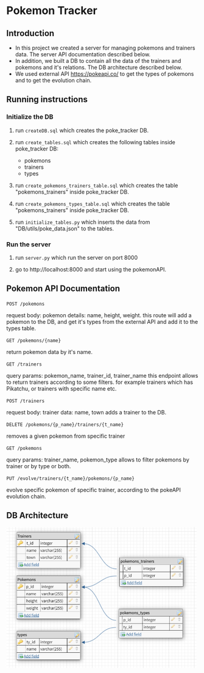 # Pokemon Tracker

## Introduction

- In this project we created a server for managing pokemons and trainers data. The server API documentation described below.
- In addition, we built a DB to contain all the data of the trainers and pokemons and it's relations.
  The DB architecture described below.
- We used external API https://pokeapi.co/ to get the types of pokemons and to get the evolution chain.

## Running instructions

### Initialize the DB

1. run `createDB.sql`
   which creates the poke_tracker DB.

2. run `create_tables.sql`
   which creates the following tables inside poke_tracker DB:

   - pokemons
   - trainers
   - types

3. run `create_pokemons_trainers_table.sql`
   which creates the table "pokemons_trainers" inside poke_tracker DB.

4. run `create_pokemons_types_table.sql`
   which creates the table "pokemons_trainers" inside poke_tracker DB.

5. run `initialize_tables.py`
   which inserts the data from "DB/utils/poke_data.json" to the tables.

### Run the server

1. run `server.py`
   which run the server on port 8000

2. go to http://localhost:8000 and start using the pokemonAPI.

## Pokemon API Documentation

`POST /pokemons`

request body: pokemon details: name, height, weight.
this route will add a pokemon to the DB, and get it's types from the external API and add it to the types table.

`GET /pokemons/{name}`

return pokemon data by it's name.

`GET /trainers`

query params: pokemon_name, trainer_id, trainer_name
this endpoint allows to return trainers according to some filters. for example trainers which has Pikatchu, or trainers with specific name etc.

`POST /trainers`

request body: trainer data: name, town
adds a trainer to the DB.

`DELETE /pokemons/{p_name}/trainers/{t_name}`

removes a given pokemon from specific trainer

`GET /pokemons`

query params: trainer_name, pokemon_type
allows to filter pokemons by trainer or by type or both.

`PUT /evolve/trainers/{t_name}/pokemons/{p_name}`

evolve specific pokemon of specific trainer, according to the pokeAPI evolution chain.

## DB Architecture

<img src="images/db.png" style="width:500px">
